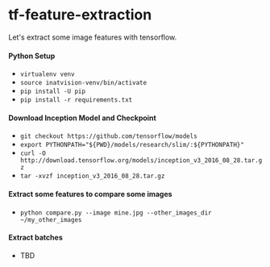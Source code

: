 # tf-feature-extraction

Let's extract some image features with tensorflow.

#### Python Setup

- `virtualenv venv`
- `source inatvision-venv/bin/activate`
- `pip install -U pip`
- `pip install -r requirements.txt`

#### Download Inception Model and Checkpoint

- `git checkout https://github.com/tensorflow/models`
- `export PYTHONPATH="${PWD}/models/research/slim/:${PYTHONPATH}"`
- `curl -O http://download.tensorflow.org/models/inception_v3_2016_08_28.tar.gz`
- `tar -xvzf inception_v3_2016_08_28.tar.gz`

#### Extract some features to compare some images

- `python compare.py --image mine.jpg --other_images_dir ~/my_other_images`

#### Extract batches

- TBD
